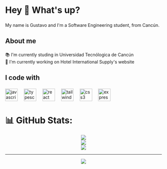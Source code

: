 <h1 align="left">Hey 👋 What's up?</h1>

###

<p align="left">My name is Gustavo and I'm a Software Engineering student, from Cancún.</p>

###

<h2 align="left">About me</h2>

###

<p align="left">📚 I'm currently studing in Universidad Tecnólogica de Cancún<br>💼  I'm currently working on Hotel International Supply's website</p>

###

<h2 align="left">I code with</h2>

###

<div align="left">
  <img src="https://cdn.jsdelivr.net/gh/devicons/devicon/icons/javascript/javascript-original.svg" height="40" alt="javascript logo"  />
  <img width="12" />
  <img src="https://cdn.jsdelivr.net/gh/devicons/devicon/icons/typescript/typescript-original.svg" height="40" alt="typescript logo"  />
  <img width="12" />
  <img src="https://cdn.jsdelivr.net/gh/devicons/devicon/icons/react/react-original.svg" height="40" alt="react logo"  />
  <img width="12" />
  <img src="https://cdn.simpleicons.org/tailwindcss/06B6D4" height="40" alt="tailwindcss logo"  />
  <img width="12" />
  <img src="https://cdn.jsdelivr.net/gh/devicons/devicon/icons/css3/css3-original.svg" height="40" alt="css3 logo"  />
  <img width="12" />
  <img src="https://skillicons.dev/icons?i=express" height="40" alt="express logo"  />
</div>

###
# 📊 GitHub Stats:
<div align="center">
  
  ![](https://github-readme-stats.vercel.app/api?username=GussLopez&theme=nord&hide_border=true&include_all_commits=true&count_private=true)<br align="center"/>
  ![](https://github-readme-streak-stats.herokuapp.com/?user=GussLopez&theme=nord&hide_border=true)<br/>
  ![](https://github-readme-stats.vercel.app/api/top-langs/?username=GussLopez&theme=nord&hide_border=true&include_all_commits=true&count_private=true&layout=compact)
  
---
[![](https://visitcount.itsvg.in/api?id=GussLopez&icon=0&color=0)](https://visitcount.itsvg.in)

</div>

<!-- Proudly created with GPRM ( https://gprm.itsvg.in ) -->

<!-- Proudly created with GPRM ( https://gprm.itsvg.in ) -->


<!---
GussLopez/GussLopez is a ✨ special ✨ repository because its `README.md` (this file) appears on your GitHub profile.
You can click the Preview link to take a look at your changes.

  <a href="https://reactjs.org/" target="_blank" rel="noreferrer">
    <img src="https://raw.githubusercontent.com/devicons/devicon/master/icons/react/react-original-wordmark.svg" alt="react" width="40" height="40"/> 
  </a> 
--->
